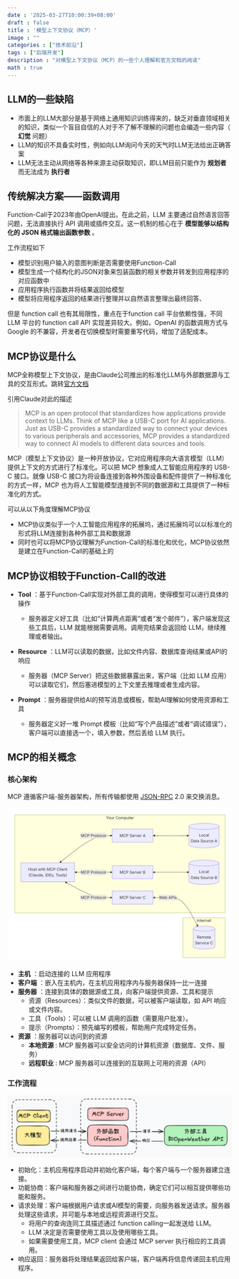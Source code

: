 ```yaml
---
date : '2025-03-27T10:00:39+08:00'
draft : false
title : '模型上下文协议（MCP）'
image : ""
categories : ["技术前沿"]
tags : ["后端开发"]
description : "对模型上下文协议（MCP）的一些个人理解和官方文档的阅读"
math : true
---
```

## LLM的一些缺陷
- 市面上的LLM大部分是基于网络上通用知识训练得来的，缺乏对垂直领域相关的知识，类似一个盲目自信的人对于不了解不理解的问题也会编造一些内容（ **幻觉** 问题）
- LLM的知识不具备实时性，例如向LLM询问今天的天气时LLM无法给出正确答案
- LLM无法主动从网络等各种来源主动获取知识，即LLM目前只能作为 **规划者** 而无法成为 **执行者**

## 传统解决方案——函数调用

Function-Call于2023年由OpenAI提出。在此之前，LLM 主要通过自然语言回答问题，无法直接执行 API 调用或插件交互。这一机制的核心在于  **模型能够以结构化的 JSON 格式输出函数参数** 。

工作流程如下

- 模型识别用户输入的意图判断是否需要使用Function-Call
- 模型生成一个结构化的JSON对象来包装函数的相关参数并转发到应用程序的对应函数中
- 应用程序执行函数并将结果返回给模型
- 模型将应用程序返回的结果进行整理并以自然语言整理出最终回答、

但是 function call 也有其局限性，重点在于function call 平台依赖性强，不同 LLM 平台的 function call API 实现差异较大。例如，OpenAI 的函数调用方式与 Google 的不兼容，开发者在切换模型时需要重写代码，增加了适配成本。


## MCP协议是什么

MCP全称模型上下文协议，是由Claude公司推出的标准化LLM与外部数据源与工具的交互形式。跳转[官方文档](https://modelcontextprotocol.io/introduction)

引用Claude对此的描述

> MCP is an open protocol that standardizes how applications provide context to LLMs. Think of MCP like a USB-C port for AI applications. Just as USB-C provides a standardized way to connect your devices to various peripherals and accessories, MCP provides a standardized way to connect AI models to different data sources and tools.

MCP（模型上下文协议）是一种开放协议，它对应用程序向大语言模型（LLM）提供上下文的方式进行了标准化。可以把 MCP 想象成人工智能应用程序的 USB-C 接口。就像 USB-C 接口为将设备连接到各种外围设备和配件提供了一种标准化的方式一样，MCP 也为将人工智能模型连接到不同的数据源和工具提供了一种标准化的方式。

可以从以下角度理解MCP协议

- MCP协议类似于一个人工智能应用程序的拓展坞，通过拓展坞可以以标准化的形式将LLM连接到各种外部工具和数据源
- 同时也可以将MCP协议理解为Function-Call的标准化和优化，MCP协议依然是建立在Function-Call的基础上的

## MCP协议相较于Function-Call的改进

- **Tool** ：基于Function-Call实现对外部工具的调用，使得模型可以进行具体的操作
  - 服务器定义好工具（比如“计算两点距离”或者“发个邮件”），客户端发现这些工具后，LLM 就能根据需要调用。调用完结果会返回给 LLM，继续推理或者输出。

- **Resource** ：LLM可以读取的数据，比如文件内容、数据库查询结果或API的响应
  - 服务器（MCP Server）把这些数据暴露出来，客户端（比如 LLM 应用）可以读取它们，然后塞进模型的上下文里去推理或者生成内容。

- **Prompt** ：服务器提供给AI的预写消息或模板，帮助AI理解如何使用资源和工具
  - 服务器定义好一堆 Prompt 模板（比如“写个产品描述”或者“调试错误”），客户端可以直接选一个，填入参数，然后丢给 LLM 执行。


## MCP的相关概念

### 核心架构

MCP 遵循客户端-服务器架构，所有传输都使用 [JSON-RPC](https://www.jsonrpc.org/) 2.0 来交换消息。

![核心架构](77afbba7a4543387ddb1f1827dac0b71.png)

- **主机** ：启动连接的 LLM 应用程序
- **客户端** ：嵌入在主机内，在主机应用程序内与服务器保持一比一连接
- **服务器** ：连接到具体的数据源或工具，向客户端提供资源、工具和提示
  - 资源（Resources）：类似文件的数据，可以被客户端读取，如 API 响应或文件内容。
  - 工具（Tools）：可以被 LLM 调用的函数（需要用户批准）。
  - 提示（Prompts）：预先编写的模板，帮助用户完成特定任务。
- **资源** ：服务器可以访问到的资源
  - **本地资源** : MCP 服务器可以安全访问的计算机资源（数据库、文件、服务）
  - **远程职业** : MCP 服务器可以连接到的互联网上可用的资源（API）

### 工作流程

![工作流程](image-20250327140914648.png)

- 初始化：主机应用程序启动并初始化客户端，每个客户端与一个服务器建立连接。
- 功能协商：客户端和服务器之间进行功能协商，确定它们可以相互提供哪些功能和服务。
- 请求处理：客户端根据用户请求或AI模型的需要，向服务器发送请求。服务器处理这些请求，并可能与本地或远程资源进行交互。
  - 将用户的查询连同工具描述通过 function calling一起发送给 LLM。
  - LLM 决定是否需要使用工具以及使用哪些工具。
  - 如果需要使用工具，MCP client 会通过 MCP server 执行相应的工具调用。
- 响应返回：服务器将处理结果返回给客户端，客户端再将信息传递回主机应用程序。
